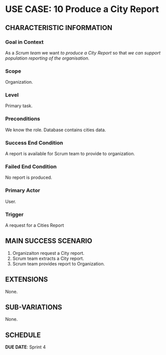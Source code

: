 # USE CASE: 10 Produce a City Report 
## CHARACTERISTIC INFORMATION

### Goal in Context

As a *Scrum team* we want *to produce a City Report* so that *we can support population reporting of the organisation.*

### Scope

Organization.

### Level

Primary task.

### Preconditions

We know the role.  Database contains cities data.

### Success End Condition

A report is available for Scrum team to provide to organization.

### Failed End Condition

No report is produced.

### Primary Actor

User.

### Trigger

A request for a Cities Report

## MAIN SUCCESS SCENARIO

1. Organizaiton request a City report.
2. Scrum team extracts a City report.
3. Scrum team provides report to Organization.

## EXTENSIONS

None.

## SUB-VARIATIONS

None.

## SCHEDULE

**DUE DATE**: Sprint 4
